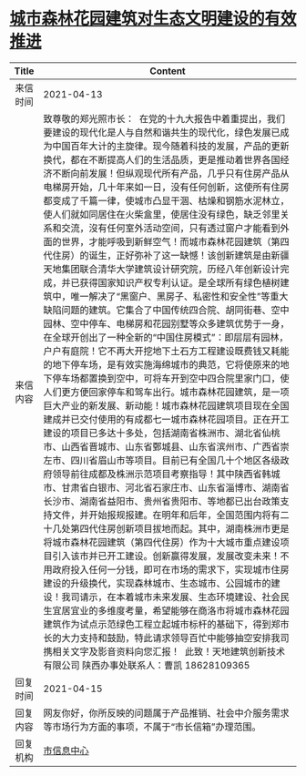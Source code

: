 # <a href="http://www.shangluo.gov.cn/zmhd/ldxxxx.jsp?urltype=leadermail.LeaderMailContentUrl&wbtreeid=1112&leadermailid=7153">城市森林花园建筑对生态文明建设的有效推进</a>
|Title|Content|
|:---:|---|
|来信时间|2021-04-13|
|来信内容|致尊敬的郑光照市长：  在党的十九大报告中着重提出，我们要建设的现代化是人与自然和谐共生的现代化，绿色发展已成为中国百年大计的主旋律。现今随着科技的发展，产品的更新换代，都在不断提高人们的生活品质，更是推动着世界各国经济不断向前发展！但纵观现代所有产品，几乎只有住房产品从电梯房开始，几十年来如一日，没有任何创新，这使所有住房都变成了千篇一律，使城市凸显干涸、枯燥和钢筋水泥林立，使人们就如同居住在火柴盒里，使居住没有绿色，缺乏邻里关系和交流，沒有任何室外活动空间，只有透过窗户才能看到外面的世界，才能呼吸到新鲜空气！而城市森林花园建筑（第四代住房）的诞生，正好弥补了这一缺憾！该创新建筑是由新疆天地集团联合清华大学建筑设计研究院，历经八年创新设计完成，并已获得国家知识产权专利认证。是全球所有绿色植树建筑中，唯一解决了“黑窗户、黑房子、私密性和安全性”等重大缺陷问题的建筑。它集合了中国传统四合院、胡同街巷、空中园林、空中停车、电梯房和花园别墅等众多建筑优势于一身，在全球开创出了一种全新的“中国住房模式”：即层层有园林，户户有庭院！它不再大开挖地下土石方工程建设既费钱又耗能的地下停车场，是有效实施海绵城市的典范，它将使原来的地下停车场都置换到空中，可将车开到空中四合院里家门口，使人们更方便回家停车和驾车出行。城市森林花园建筑，是一项巨大产业的新发展、新动能！城市森林花园建筑项目现在全国建成并已交付使用的有成都七一城市森林花园项目。正在开工建设的项目已多达十多处，包括湖南省株洲市、湖北省仙桃市、山西省晋城市、山东省鄄城县、山东省滨州市、广西省崇左市、四川省眉山市等项目。目前已有全国几十个地区各级政府领导前往成都及株洲示范项目考察指导！其中陕西省韩城市、甘肃省白银市、河北省石家庄市、山东省淄博市、湖南省长沙市、湖南省益阳市、贵州省贵阳市、等地都已出台政策支持文件，并开始报规报建。在明年和后年，全国范围内将有二十几处第四代住房创新项目拔地而起。其中，湖南株洲市更是将城市森林花园建筑（第四代住房）作为十大城市重点建设项目引入该市并已开工建设。创新赢得发展，发展改变未来！不用政府投入任何一分钱，即可在市场的需求下，实现城市住房建设的升级换代，实现森林城市、生态城市、公园城市的建设！我司请示，在本着城市未来发展、生态环境建设、社会民生宜居宜业的多维度考量，希望能够在商洛市将城市森林花园建筑作为试点示范绿色工程立起城市标杆的基础下，得到郑市长的大力支持和鼓励，特此请求领导百忙中能够抽空安排我司携相关文字及影音资料向您汇报！  此致！天地建筑创新技术有限公司 陕西办事处联系人：曹凯 18628109365|
|回复时间|2021-04-15|
|回复内容|网友你好，你所反映的问题属于产品推销、社会中介服务需求等市场行为方面的事项，不属于“市长信箱”办理范围。|
|回复机构|<a href="../../categories/agencies/市信息中心.md">市信息中心</a>|
